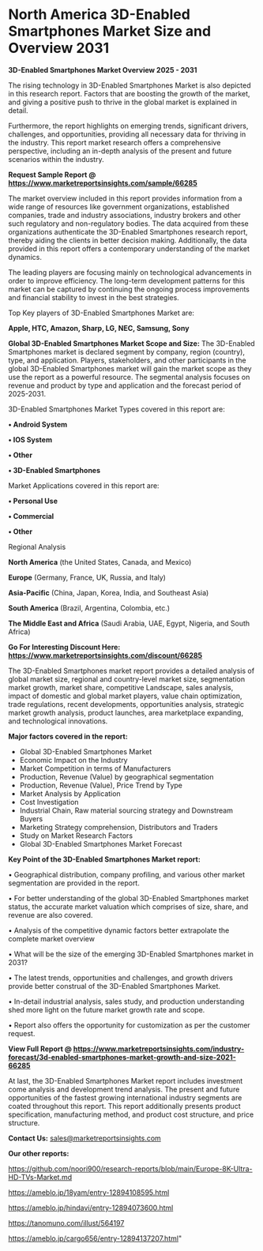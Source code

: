 # North America 3D-Enabled Smartphones Market Size and Overview 2031

<Strong> 3D-Enabled Smartphones Market Overview 2025 - 2031</strong>

The rising technology in 3D-Enabled Smartphones Market is also depicted in this research report. Factors that are boosting the growth of the market, and giving a positive push to thrive in the global market is explained in detail.

Furthermore, the report highlights on emerging trends, significant drivers, challenges, and opportunities, providing all necessary data for thriving in the industry. This report market research offers a comprehensive perspective, including an in-depth analysis of the present and future scenarios within the industry.

<strong>Request Sample Report @ <a href=https://www.marketreportsinsights.com/sample/66285>https://www.marketreportsinsights.com/sample/66285</a></strong>

The market overview included in this report provides information from a wide range of resources like government organizations, established companies, trade and industry associations, industry brokers and other such regulatory and non-regulatory bodies. The data acquired from these organizations authenticate the 3D-Enabled Smartphones research report, thereby aiding the clients in better decision making. Additionally, the data provided in this report offers a contemporary understanding of the market dynamics.

The leading players are focusing mainly on technological advancements in order to improve efficiency. The long-term development patterns for this market can be captured by continuing the ongoing process improvements and financial stability to invest in the best strategies.

Top Key players of 3D-Enabled Smartphones Market are:

<strong>Apple, HTC, Amazon, Sharp, LG, NEC, Samsung, Sony</strong>

<strong><b>Global 3D-Enabled Smartphones Market Scope and Size:</b></strong>
The 3D-Enabled Smartphones market is declared segment by company, region (country), type, and application. Players, stakeholders, and other participants in the global 3D-Enabled Smartphones market will gain the market scope as they use the report as a powerful resource. The segmental analysis focuses on revenue and product by type and application and the forecast period of 2025-2031.

3D-Enabled Smartphones Market Types covered in this report are:

<strong>• Android System

• IOS System

• Other

• 3D-Enabled Smartphones</strong>

Market Applications covered in this report are:

<strong>• Personal Use

• Commercial

• Other</strong> 

Regional Analysis

<strong>North America</strong> (the United States, Canada, and Mexico)

<strong>Europe</strong> (Germany, France, UK, Russia, and Italy)

<strong>Asia-Pacific</strong> (China, Japan, Korea, India, and Southeast Asia)

<strong>South America</strong> (Brazil, Argentina, Colombia, etc.)

<strong>The Middle East and Africa</strong> (Saudi Arabia, UAE, Egypt, Nigeria, and South Africa)

<strong>Go For Interesting Discount Here: <a href=https://www.marketreportsinsights.com/discount/66285>https://www.marketreportsinsights.com/discount/66285</a></strong>

The 3D-Enabled Smartphones market report provides a detailed analysis of global market size, regional and country-level market size, segmentation market growth, market share, competitive Landscape, sales analysis, impact of domestic and global market players, value chain optimization, trade regulations, recent developments, opportunities analysis, strategic market growth analysis, product launches, area marketplace expanding, and technological innovations.

<strong><b>Major factors covered in the report:</b></strong>
<ul>
  <li>Global 3D-Enabled Smartphones Market </li>
  <li>Economic Impact on the Industry</li>
  <li>Market Competition in terms of Manufacturers</li>
  <li>Production, Revenue (Value) by geographical segmentation</li>
  <li>Production, Revenue (Value), Price Trend by Type</li>
  <li>Market Analysis by Application</li>
  <li>Cost Investigation</li>
  <li>Industrial Chain, Raw material sourcing strategy and Downstream Buyers</li>
  <li>Marketing Strategy comprehension, Distributors and Traders</li>
  <li>Study on Market Research Factors</li>
  <li>Global 3D-Enabled Smartphones Market Forecast</li>
</ul>

<strong><b>Key Point of the 3D-Enabled Smartphones Market report:</b></strong>

• Geographical distribution, company profiling, and various other market segmentation are provided in the report.

• For better understanding of the global 3D-Enabled Smartphones market status, the accurate market valuation which comprises of size, share, and revenue are also covered.

• Analysis of the competitive dynamic factors better extrapolate the complete market overview

• What will be the size of the emerging 3D-Enabled Smartphones market in 2031?

• The latest trends, opportunities and challenges, and growth drivers provide better construal of the 3D-Enabled Smartphones Market.

• In-detail industrial analysis, sales study, and production understanding shed more light on the future market growth rate and scope.

• Report also offers the opportunity for customization as per the customer request.

<strong><b>View Full Report @ <a href=https://www.marketreportsinsights.com/industry-forecast/3d-enabled-smartphones-market-growth-and-size-2021-66285>https://www.marketreportsinsights.com/industry-forecast/3d-enabled-smartphones-market-growth-and-size-2021-66285</a></b></strong>


At last, the 3D-Enabled Smartphones Market report includes investment come analysis and development trend analysis. The present and future opportunities of the fastest growing international industry segments are coated throughout this report. This report additionally presents product specification, manufacturing method, and product cost structure, and price structure.

<strong>Contact Us:</strong>
sales@marketreportsinsights.com

<strong>Our other reports:</strong>

<a href=https://github.com/noori900/research-reports/blob/main/Europe-8K-Ultra-HD-TVs-Market.md>https://github.com/noori900/research-reports/blob/main/Europe-8K-Ultra-HD-TVs-Market.md</a>

<a href=https://ameblo.jp/18yam/entry-12894108595.html>https://ameblo.jp/18yam/entry-12894108595.html</a>

<a href=https://ameblo.jp/hindavi/entry-12894073600.html>https://ameblo.jp/hindavi/entry-12894073600.html</a>

<a href=https://tanomuno.com/illust/564197>https://tanomuno.com/illust/564197</a>

<a href=https://ameblo.jp/cargo656/entry-12894137207.html>https://ameblo.jp/cargo656/entry-12894137207.html</a>"

